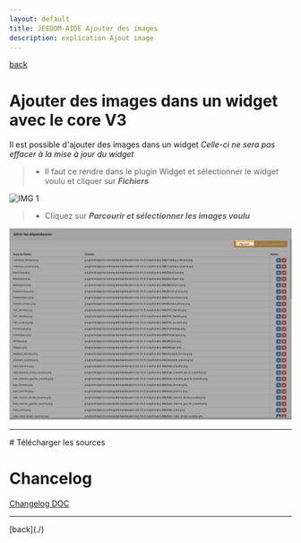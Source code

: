 ```yaml
---
layout: default
title: JEEDOM-AIDE Ajouter des images
description: explication Ajout image
---
```

[back](./)
# Ajouter des images dans un widget avec le core V3
Il est possible d'ajouter des images dans un widget <i>Celle-ci ne sera pas effacer à la mise à jour du widget</i>
<blockquote>
    <ul>
        <li>Il faut ce rendre dans le plugin Widget et sélectionner le widget voulu et cliquer sur <i><b>Fichiers</b></i></li>
    </ul>
</blockquote>
<p><img src="Img/Img/AIDE_ADD_IMG_1.png" alt="IMG 1" /></p>
<blockquote>
    <ul>
        <li>Cliquez sur <i><b>Parcourir et sélectionner les images voulu</b></i></li>
    </ul>
</blockquote>
<p><img src="Img/AIDE_ADD_IMG_2.png" alt="IMG 2" /></p>   
    
<hr />
# Télécharger les sources

# Chancelog
<a href="https://github.com/JEALG/JEEDOM-Widget_JAG-doc/commits/master">Changelog DOC</a>

<hr />
[back](./)
